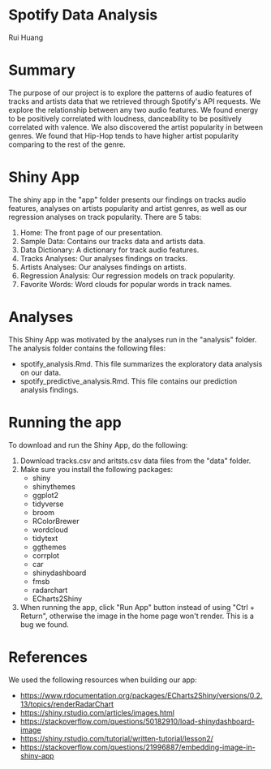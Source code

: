 # Spotify Data Analysis

Rui Huang

# Summary

The purpose of our project is to explore the patterns of audio features of tracks 
and artists data that we retrieved through Spotify's API requests. We explore the 
relationship between any two audio features. We found energy to be positively
correlated with loudness, danceability to be positively correlated with valence. We
also discovered the artist popularity in between genres. We found that Hip-Hop tends
to have higher artist popularity comparing to the rest of the genre.

# Shiny App

The shiny app in the "app" folder presents our findings on tracks audio features, analyses on
artists popularity and artist genres, as well as our regression analyses on track popularity. 
There are 5 tabs:

1. Home: The front page of our presentation.
2. Sample Data: Contains our tracks data and artists data.
3. Data Dictionary: A dictionary for track audio features.
4. Tracks Analyses: Our analyses findings on tracks.
5. Artists Analyses: Our analyses findings on artists.
6. Regression Analysis: Our regression models on track popularity.
7. Favorite Words: Word clouds for popular words in track names.

# Analyses

This Shiny App was motivated by the analyses run in the "analysis" folder.
The analysis folder contains the following files:

- spotify_analysis.Rmd. This file summarizes the exploratory data analysis on our data.
- spotify_predictive_analysis.Rmd. This file contains our prediction analysis findings.

# Running the app
To download and run the Shiny App, do the following:

1. Download tracks.csv and aritsts.csv data files from the "data" folder.
2. Make sure you install the following packages:
	- shiny
	- shinythemes
	- ggplot2
	- tidyverse
	- broom
	- RColorBrewer
	- wordcloud
	- tidytext
	- ggthemes
	- corrplot
	- car
	- shinydashboard
	- fmsb
	- radarchart
	- ECharts2Shiny
3. When running the app, click "Run App" button instead of using "Ctrl + Return", otherwise
the image in the home page won't render. This is a bug we found.

# References

We used the following resources when building our app:

- https://www.rdocumentation.org/packages/ECharts2Shiny/versions/0.2.13/topics/renderRadarChart
- https://shiny.rstudio.com/articles/images.html
- https://stackoverflow.com/questions/50182910/load-shinydashboard-image
- https://shiny.rstudio.com/tutorial/written-tutorial/lesson2/
- https://stackoverflow.com/questions/21996887/embedding-image-in-shiny-app
